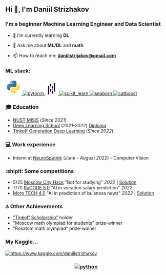 <h2 align="left">Hi 👋, I'm Daniil Strizhakov</h1>
<h3 align="left">I'm a beginner Machine Learning Engineer and Data Scientist</h3>

- 🌱 I’m currently learning **DL**

- 💬 Ask me about **ML/DL** and **math**

- 📫 How to reach me: **daniilstrijakov@gmail.com** 

<p align="left">
</p>

<h3 align="left">
ML stack:</h3>
<p align="left">

  <a href="https://www.python.org" target="_blank" rel="noreferrer">
    <img src="https://raw.githubusercontent.com/devicons/devicon/master/icons/python/python-original.svg" alt="python" width="50" height="50"/>
    </a>
    
  <a href="https://pytorch.org/" target="_blank" rel="noreferrer">
    <img src="https://www.vectorlogo.zone/logos/pytorch/pytorch-icon.svg" alt="pytorch" width="50" height="50"/>
    </a>
    
  <a href="https://pandas.pydata.org/" target="_blank" rel="noreferrer">
   <img src="https://raw.githubusercontent.com/devicons/devicon/2ae2a900d2f041da66e950e4d48052658d850630/icons/pandas/pandas-original.svg" alt="pandas" width="40"        height="40"/>
   </a>

  <a href="https://scikit-learn.org/" target="_blank" rel="noreferrer">
    <img src="https://upload.wikimedia.org/wikipedia/commons/0/05/Scikit_learn_logo_small.svg" alt="scikit_learn" width="50" height="50"/>
    </a>
    
  <a href="https://seaborn.pydata.org/" target="_blank" rel="noreferrer">
    <img src="https://seaborn.pydata.org/_images/logo-mark-lightbg.svg" alt="seaborn" width="50" height="50"/>
    </a>
    
  <a href="https://catboost.ai/" target="_blank"> 
    <img src="https://upload.wikimedia.org/wikipedia/commons/c/cc/CatBoostLogo.png" alt="catboost" width="50" height="50"/>
  </a>  
    </p> 
    
### 🎓 Education

* [NUST MISiS](https://en.misis.ru) (*Since 2021*)
* [Deep Learning School](https://en.misis.ru) (*2021-2022*) [Diploma](https://drive.google.com/file/d/10tAqERltbf7fCIIemIKEynjzTAW_4Psd/view?usp=sharing)
* [Tinkoff Generation Deep Learning](https://fintech.tinkoff.ru/school/generation/) (*Since 2022*)

### 💻 Work experience
* Interm at [NeuroSputnik](https://neurosputnik.ru/) (*June - August 2022*) - Computer Vision

### :shipit: Some competitions
* 5/25 [Moscow City Hack](https://aiijc.com/ru/) "Bot for studying" *2022* | [Solution](https://github.com/triflt/b_bot)
* 7/70 [RuCODE 5.0](https://rucode.net) "AI in vocation salary prediction" *2022*
* [More TECH 4.0](https://moretech.vtb.ru/) "AI in prediction of buisness news" *2022* | [Solution](https://github.com/leffff/vtb_more_tech)


### 🔝 Other Achievements
* ["Tinkoff Scholarship"](https://fintech.tinkoff.ru/activities/scholarship/) holder
* "Moscow math olympiad for students" prize-winner
* "Rosatom math olympiad" prize-winner


<h3 align="left">My Kaggle... </h3>
<p align="left">
<a href="https://kaggle.com/https://www.kaggle.com/daniilstrizhakov" target="blank"><img align="center" src="https://raw.githubusercontent.com/rahuldkjain/github-profile-readme-generator/master/src/images/icons/Social/kaggle.svg" alt="https://www.kaggle.com/daniilstrizhakov" height="30" width="40" /></a>
</p>


<h3 align="center"><a href="https://www.python.org" target="_blank" rel="noreferrer">
    <img src="https://cdn-images-1.medium.com/max/2000/1*HN7Psu4WPRUjviY4STCG-A.png" alt="python" width="800" height="400"/>
    </a>

